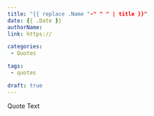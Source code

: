 ```yaml
---
title: "{{ replace .Name "-" " " | title }}"
date: {{ .Date }}
authorName:
link: https://

categories:
 - Quotes

tags:
 - quotes

draft: true
---
```


Quote Text
